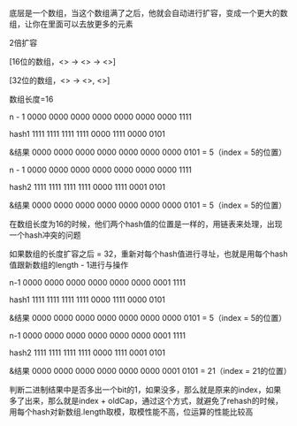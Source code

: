 底层是一个数组，当这个数组满了之后，他就会自动进行扩容，变成一个更大的数组，让你在里面可以去放更多的元素

 

2倍扩容

 

[16位的数组，<> -> <> -> <>]

[32位的数组，<> -> <>, <>]

 

数组长度=16

 

n - 1      0000 0000 0000 0000 0000 0000 0000 1111

hash1     1111 1111 1111 1111 0000 1111 0000 0101

&结果    0000 0000 0000 0000 0000 0000 0000 0101    = 5（index = 5的位置）

 

n - 1      0000 0000 0000 0000 0000 0000 0000 1111

hash2     1111 1111 1111 1111 0000 1111 0001 0101

&结果    0000 0000 0000 0000 0000 0000 0000 0101 = 5（index = 5的位置）

 

在数组长度为16的时候，他们两个hash值的位置是一样的，用链表来处理，出现一个hash冲突的问题

 

如果数组的长度扩容之后 = 32，重新对每个hash值进行寻址，也就是用每个hash值跟新数组的length - 1进行与操作

 

n-1        0000 0000 0000 0000 0000 0000 0001 1111

hash1     1111 1111 1111 1111 0000 1111 0000 0101

&结果    0000 0000 0000 0000 0000 0000 0000 0101 = 5（index = 5的位置）

 

n-1        0000 0000 0000 0000 0000 0000 0001 1111

hash2     1111 1111 1111 1111 0000 1111 0001 0101

&结果    0000 0000 0000 0000 0000 0000 0001 0101 = 21（index = 21的位置）

 

判断二进制结果中是否多出一个bit的1，如果没多，那么就是原来的index，如果多了出来，那么就是index + oldCap，通过这个方式，就避免了rehash的时候，用每个hash对新数组.length取模，取模性能不高，位运算的性能比较高